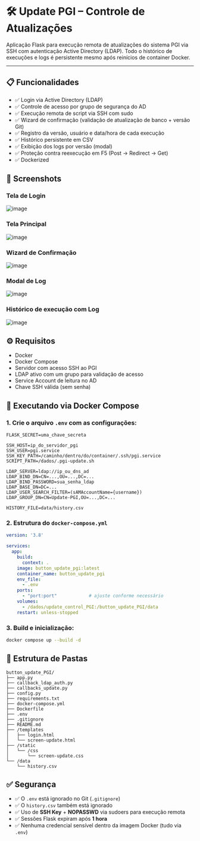 # 🛠️ Update PGI – Controle de Atualizações

Aplicação Flask para execução remota de atualizações do sistema PGI via SSH com autenticação Active Directory (LDAP).
Todo o histórico de execuções e logs é persistente mesmo após reinícios de container Docker.

---

## 📋 Funcionalidades

- ✅ Login via Active Directory (LDAP)
- ✅ Controle de acesso por grupo de segurança do AD
- ✅ Execução remota de script via SSH com sudo
- ✅ Wizard de confirmação (validação de atualização de banco + versão Git)
- ✅ Registro da versão, usuário e data/hora de cada execução
- ✅ Histórico persistente em CSV
- ✅ Exibição dos logs por versão (modal)
- ✅ Proteção contra reexecução em F5 (Post → Redirect → Get)
- ✅ Dockerized

## 🎨 Screenshots 

### Tela de Login
![image](https://github.com/user-attachments/assets/67162b13-3853-4c07-9392-baca2bfb28dd)

### Tela Principal
![image](https://github.com/user-attachments/assets/69459d73-39c2-42d5-b59b-7a532a0ee929)

### Wizard de Confirmação
![image](https://github.com/user-attachments/assets/d3da214e-5d0e-4afb-a66c-9f22c502d857)

### Modal de Log
![image](https://github.com/user-attachments/assets/e023aec7-4034-4bbc-91cf-d434fa9182fd)

### Histórico de execução com Log
![image](https://github.com/user-attachments/assets/edab0a47-9837-4347-9725-63e7741f581d)



## ⚙️ Requisitos

- Docker
- Docker Compose
- Servidor com acesso SSH ao PGI
- LDAP ativo com um grupo para validação de acesso
- Service Account de leitura no AD
- Chave SSH válida (sem senha)

## 🐳 Executando via Docker Compose

### 1. Crie o arquivo `.env` com as configurações:

```
FLASK_SECRET=uma_chave_secreta

SSH_HOST=ip_do_servidor_pgi
SSH_USER=pgi.service
SSH_KEY_PATH=/caminho/dentro/do/container/.ssh/pgi.service
SCRIPT_PATH=/dados/.pgi-update.sh

LDAP_SERVER=ldap://ip_ou_dns_ad
LDAP_BIND_DN=CN=...,OU=...,DC=...
LDAP_BIND_PASSWORD=sua_senha_ldap
LDAP_BASE_DN=DC=...
LDAP_USER_SEARCH_FILTER=(sAMAccountName={username})
LDAP_GROUP_DN=CN=Update-PGI,OU=...,DC=...

HISTORY_FILE=data/history.csv
```

### 2. Estrutura do `docker-compose.yml`

```yaml
version: '3.8'

services:
  app:
    build:
      context: .
    image: button_update_pgi:latest
    container_name: button_update_pgi
    env_file:
      - .env
    ports:
      - "port:port"            # ajuste conforme necessário
    volumes:
      - /dados/update_control_PGI:/button_update_PGI/data
    restart: unless-stopped
```

### 3. Build e inicialização:

```bash
docker compose up --build -d
```

## 📂 Estrutura de Pastas

```
button_update_PGI/
├── app.py
├── callback_ldap_auth.py
├── callbacks_update.py
├── config.py
├── requirements.txt
├── docker-compose.yml
├── Dockerfile
├── .env
├── .gitignore
├── README.md
├── /templates
│   ├── login.html
│   └── screen-update.html
├── /static
│   └── /css
│       └── screen-update.css
└── /data
    └── history.csv
```

## ✅ Segurança

- ✅ O `.env` está ignorado no Git (`.gitignore`)
- ✅ O `history.csv` também está ignorado
- ✅ Uso de **SSH Key** + **NOPASSWD** via sudoers para execução remota
- ✅ Sessões Flask expiram após **1 hora**
- ✅ Nenhuma credencial sensível dentro da imagem Docker (tudo via `.env`)
